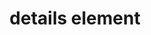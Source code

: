 ---
{
  "title": "details element",
  "description": "The details element represents a disclosure widget from which the user can obtain additional information or controls.",
  "category": "html",
  "keywords": [
    "details element"
  ],
  "last_test_date": "2019-08-05",
  "test_results_url": "https://a11ysupport.io/tech/html/details_element",
  "test_url": "https://a11ysupport.io/tech/html/details_element",
  "stats": {
    "dragon_win": {
      "chrome": {
        "88": "y"
      }
    },
    "jaws": {
      "chrome": {
        "88": "y"
      },
      "ie": {
        "11": "y"
      },
      "firefox": {
        "85": "y"
      }
    },
    "narrator": {
      "edge": {
        "88": "y"
      }
    },
    "nvda": {
      "chrome": {
        "88": "y"
      },
      "firefox": {
        "85": "y"
      }
    },
    "orca": {
      "firefox": {
        "85": "y"
      }
    },
    "talkback": {
      "and_chr": {
        "88": "y"
      }
    },
    "va_and": {
      "and_chr": {
        "88": "y"
      }
    },
    "vo_ios": {
      "ios_saf": {
        "14.4": "y"
      }
    },
    "vo_macos": {
      "safari": {
        "14.0.3": "y"
      }
    },
    "vc_ios": {
      "ios_saf": {
        "14.4": "y"
      }
    },
    "vc_macos": {
      "safari": {
        "14.0.3": "y"
      }
    },
    "wsr": {
      "edge": {
        "88": "y"
      },
      "chrome": {
        "88": "y"
      }
    }
  },
  "links": {
    "WHATWG HTML spec for the details element": "https://html.spec.whatwg.org/multipage/interactive-elements.html#the-details-element",
    "HTML AAM for the details element": "https://w3c.github.io/html-aam/#el-details"
  }
}
---